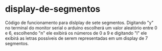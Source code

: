 # display-de-segmentos
Código de funcionamento para dislplay de sete segmentos. Digitando "y" no terminal do monitor serial o arduíno escolherá um valor aleatório entre 0 e 6, escolhendo "n" ele exibirá os números de 0 a 9 e digitando "l" ele exibirá as letras possíveis de serem representadas em um display de 7 segmentos. 
